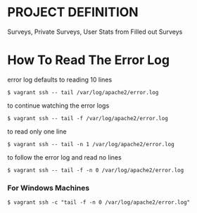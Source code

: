 PROJECT DEFINITION
==================

Surveys, Private Surveys, User Stats from Filled out Surveys



How To Read The Error Log
=========================

error log defaults to reading 10 lines

    $ vagrant ssh -- tail /var/log/apache2/error.log

to continue watching the error logs
    
    $ vagrant ssh -- tail -f /var/log/apache2/error.log

to read only one line 

    $ vagrant ssh -- tail -n 1 /var/log/apache2/error.log

to follow the error log and read no lines 

    $ vagrant ssh -- tail -f -n 0 /var/log/apache2/error.log

### For Windows Machines ###

    $ vagrant ssh -c "tail -f -n 0 /var/log/apache2/error.log"
